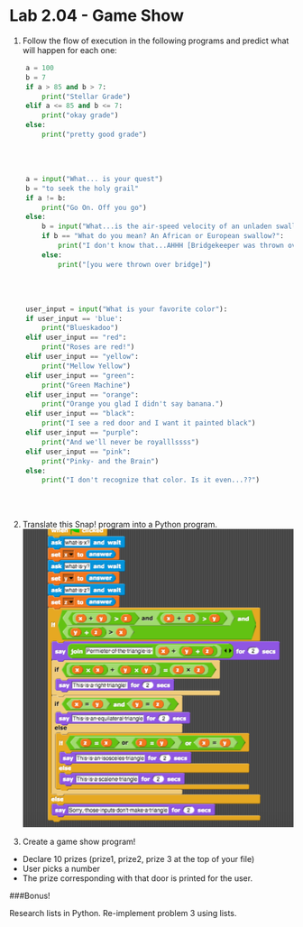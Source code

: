 # Lab 2.04 - Game Show

1) Follow the flow of execution in the following programs and predict what will happen for each one:

```python
    a = 100
    b = 7
    if a > 85 and b > 7:
        print("Stellar Grade")
    elif a <= 85 and b <= 7: 
        print("okay grade")
    else: 
        print("pretty good grade") 
```

<br><br>
    
```python
    a = input("What... is your quest") 
    b = "to seek the holy grail"
    if a != b: 
        print("Go On. Off you go") 
    else: 
        b = input("What...is the air-speed velocity of an unladen swallow?")
        if b == "What do you mean? An African or European swallow?": 
            print("I don't know that...AHHH [Bridgekeeper was thrown over bridge]")
        else: 
            print("[you were thrown over bridge]")
```
<br><br>
    
  
```python
    user_input = input("What is your favorite color"): 
    if user_input == 'blue': 
        print("Blueskadoo")
    elif user_input == "red": 
        print("Roses are red!")
    elif user_input == "yellow": 
        print("Mellow Yellow")
    elif user_input == "green": 
        print("Green Machine")
    elif user_input == "orange": 
        print("Orange you glad I didn't say banana.") 
    elif user_input == "black": 
        print("I see a red door and I want it painted black")
    elif user_input == "purple": 
        print("And we'll never be royalllssss")
    elif user_input == "pink": 
        print("Pinky- and the Brain")
    else: 
        print("I don't recognize that color. Is it even...??") 
```
   
 <br><br>
    

2) Translate this Snap! program into a Python program. 
![triangle_program](triangle_program.png)

3) Create a game show program! 
    
* Declare 10 prizes (prize1, prize2, prize 3 at the top of your file)
* User picks a number
* The prize corresponding with that door is printed for the user. 


###Bonus! 

Research lists in Python. Re-implement problem 3 using lists. 
